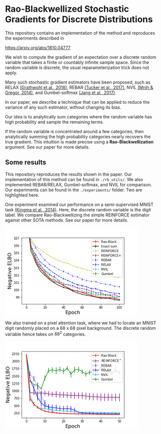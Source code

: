 # Rao-Blackwellized Stochastic Gradients for Discrete Distributions

This repository contains an implementation of the method and reproduces the experiments described in 

https://arxiv.org/abs/1810.04777 

We wish to compute the gradient of an expectation
over a discrete random variable that takes a finite or countably infinite sample space. Since the random variable is discrete, the usual reparameterization trick does not apply. 

Many such stochastic gradient estimators have been proposed, such as RELAX [(Grathwohl et al., 2018)](https://arxiv.org/pdf/1711.00123.pdf), 
REBAR [(Tucker et al., 2017)](https://arxiv.org/abs/1703.07370),
NVIL [(Mnih & Gregor, 2014)](https://arxiv.org/abs/1402.0030), and Gumbel-softmax [(Jang et al., 2017)](https://arxiv.org/abs/1611.01144). 

In our paper, we describe a technique that can
be applied to reduce the variance of any such
estimator, without changing its bias. 

Our idea is to analytically sum categories where the random variable has high probability and sample the remaining terms.

If the random variable is concentrated around a few categories, then analytically summing the high probability categories nearly recovers the true gradient. This intuition is made precise using a **Rao-Blackwellization** argument. See our paper for more details. 

## Some results
This repository reproduces the results shown in the paper. Our implementation of this method can be found in `./rb_utils/`. We also implemented REBAR/RELAX, Gumbel-softmax, and NVIL for comparison. Our experiments can be found in the `./experiments/` folder. Two are highlighted here. 

One experiment examined our performance on a semi-supervised MNIST task [(Kingma et al., 2014)](https://arxiv.org/abs/1406.5298). Here, the discrete random variable is the digit label. We compare Rao-Blackwellizing the simple REINFORCE estimator against other SOTA methods. See our paper for more details. 

![Comparison of our method (red) against other SOTA methods on the semi-supervised MNIST task, ](./experiments/icml_figures/ss_mnist_elbo_plot.png)

We also trained on a pixel attention task, where we had to locate an MNIST digit randomly placed on a 68 x 68 pixel background. The discrete random variable hence takes on $68^2$ categories. 

![Comparison of our method (red) against other SOTA methods on the moving MNIST task. ](./experiments/icml_figures/moving_mnist_elbo_plot.png)



